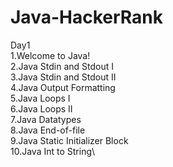 # Java-HackerRank
Day1\
1.Welcome to Java!\
2.Java Stdin and Stdout I\
3.Java Stdin and Stdout II\
4.Java Output Formatting\
5.Java Loops I\
6.Java Loops II\
7.Java Datatypes\
8.Java End-of-file\
9.Java Static Initializer Block\
10.Java Int to String\
